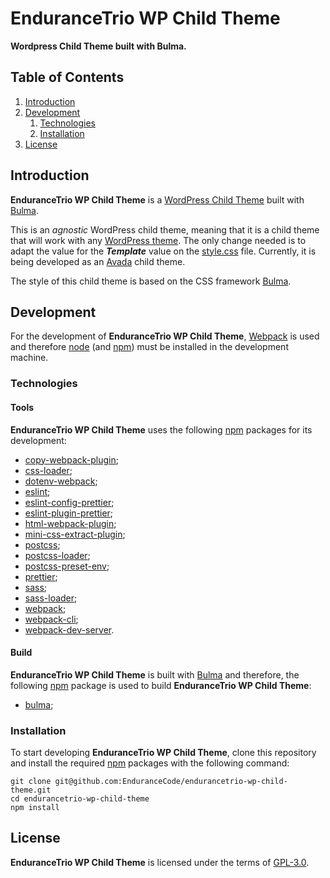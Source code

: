 # EnduranceTrio WP Child Theme

**Wordpress Child Theme built with Bulma.**

## Table of Contents

1. [Introduction](#introduction)
2. [Development](#development)
    1. [Technologies](#technologies)
    2. [Installation](#installation)
3. [License](#license)

## Introduction

**EnduranceTrio WP Child Theme** is a [WordPress Child Theme](https://developer.wordpress.org/themes/advanced-topics/child-themes/) built with [Bulma](https://bulma.io/).

This is an *agnostic* WordPress child theme, meaning that it is a child theme that will work with any [WordPress theme](https://developer.wordpress.org/themes/). The only change needed is to adapt the value for the ***Template*** value on the [style.css](./src/style.css) file. Currently, it is being developed as an [Avada](https://avada.com/) child theme.

The style of this child theme is based on the CSS framework [Bulma](https://bulma.io/).

## Development

For the development of **EnduranceTrio WP Child Theme**, [Webpack](https://webpack.js.org/) is used and therefore [node](https://nodejs.org/) (and [npm](https://www.npmjs.com/)) must be installed in the development machine.

### Technologies

#### Tools

**EnduranceTrio WP Child Theme** uses the following [npm](https://www.npmjs.com/) packages for its development:

+ [copy-webpack-plugin](https://www.npmjs.com/package/copy-webpack-plugin);
+ [css-loader](https://www.npmjs.com/package/css-loader);
+ [dotenv-webpack](https://www.npmjs.com/package/dotenv-webpack);
+ [eslint](https://www.npmjs.com/package/eslint);
+ [eslint-config-prettier](https://www.npmjs.com/package/eslint-config-prettier);
+ [eslint-plugin-prettier](https://www.npmjs.com/package/eslint-plugin-prettier);
+ [html-webpack-plugin](https://www.npmjs.com/package/html-webpack-plugin);
+ [mini-css-extract-plugin](https://www.npmjs.com/package/mini-css-extract-plugin);
+ [postcss](https://www.npmjs.com/package/postcss);
+ [postcss-loader](https://www.npmjs.com/package/postcss-loader);
+ [postcss-preset-env](https://www.npmjs.com/package/postcss-preset-env);
+ [prettier](https://www.npmjs.com/package/prettier);
+ [sass](https://www.npmjs.com/package/sass);
+ [sass-loader](https://www.npmjs.com/package/sass-loader);
+ [webpack](https://www.npmjs.com/package/webpack);
+ [webpack-cli](https://www.npmjs.com/package/webpack-cli);
+ [webpack-dev-server](https://www.npmjs.com/package/webpack-dev-server).

#### Build

**EnduranceTrio WP Child Theme** is built with [Bulma](https://bulma.io/) and therefore, the following [npm](https://www.npmjs.com/) package is used to build **EnduranceTrio WP Child Theme**:

+ [bulma](https://www.npmjs.com/package/bulma);

### Installation

To start developing **EnduranceTrio WP Child Theme**, clone this repository and install the required [npm](https://www.npmjs.com/) packages with the following command:

    git clone git@github.com:EnduranceCode/endurancetrio-wp-child-theme.git
    cd endurancetrio-wp-child-theme
    npm install

## License

**EnduranceTrio WP Child Theme** is licensed under the terms of [GPL-3.0](./LICENSE).

